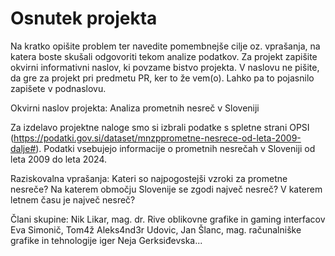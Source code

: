# Osnutek projekta

Na kratko opišite problem ter navedite pomembnejše cilje oz. vprašanja, na katera boste skušali odgovoriti tekom analize podatkov. Za projekt zapišite okvirni informativni naslov, ki povzame bistvo projekta. V naslovu ne pišite, da gre za projekt pri predmetu PR, ker to že vem(o). Lahko pa to pojasnilo zapišete v podnaslovu.

Okvirni naslov projekta: Analiza prometnih nesreč v Sloveniji

Za izdelavo projektne naloge smo si izbrali podatke s spletne strani OPSI (https://podatki.gov.si/dataset/mnzpprometne-nesrece-od-leta-2009-dalje#). Podatki vsebujejo informacije o prometnih nesrečah v Sloveniji od leta 2009 do leta 2024.

Raziskovalna vprašanja:
Kateri so najpogostejši vzroki za prometne nesreče?
Na katerem območju Slovenije se zgodi največ nesreč?
V katerem letnem času je največ nesreč?

Člani skupine: Nik Likar, mag. dr. Rive oblikovne grafike in gaming interfacov Eva Simonič, Tom4ž Aleks4nd3r Udovic, Jan Šlanc, mag. računalniške grafike in tehnologije iger Neja Gerksiđevska...
